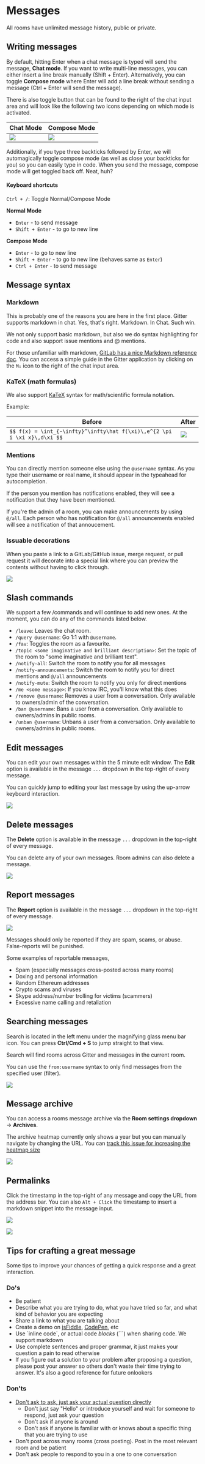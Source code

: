 # Messages

All rooms have unlimited message history, public or private.


## Writing messages

By default, hitting Enter when a chat message is typed will send the message, **Chat mode**. If you want to write multi-line messages, you can either insert a line break manually (Shift + Enter). Alternatively, you can toggle **Compose mode** where Enter will add a line break without sending a message (Ctrl + Enter will send the message).

There is also toggle button that can be found to the right of the chat input area and will look like the following two icons depending on which mode is activated.

Chat Mode | Compose Mode
--- | ---
![](https://i.imgur.com/nmLvAJo.png) | ![](https://i.imgur.com/yUGHhwV.png)

Additionally, if you type three backticks followed by Enter, we will automagically toggle compose mode (as well as close your backticks for you) so you can easily type in code. When you send the message, compose mode will get toggled back off. Neat, huh?

#### Keyboard shortcuts

`Ctrl + /`: Toggle Normal/Compose Mode

**Normal Mode**

- `Enter` - to send message
- `Shift + Enter` - to go to new line

**Compose Mode**

- `Enter` - to go to new line
- `Shift + Enter` - to go to new line (behaves same as `Enter`)
- `Ctrl + Enter` - to send message


## Message syntax

### Markdown

This is probably one of the reasons you are here in the first place. Gitter supports markdown in chat. Yes, that's right. Markdown. In Chat. Such win.

We not only support basic markdown, but also we do syntax highlighting for code and also support issue mentions and @ mentions.

For those unfamiliar with markdown, [GitLab has a nice Markdown reference doc](https://docs.gitlab.com/ee/user/markdown.html). You can access a simple guide in the Gitter application by clicking on the `M↓` icon to the right of the chat input area.

### KaTeX (math formulas)

We also support [KaTeX](https://khan.github.io/KaTeX/) syntax for math/scientific formula notation.

Example:

Before | After
--- | ---
`$$ f(x) = \int_{-\infty}^\infty\hat f(\xi)\,e^{2 \pi i \xi x}\,d\xi $$` | ![](https://i.imgur.com/XXC1uoj.png)

### Mentions

You can directly mention someone else using the `@username` syntax. As you type their username or real name, it should appear in the typeahead for autocompletion.

If the person you mention has notifications enabled, they will see a notification that they have been mentioned.

If you're the admin of a room, you can make announcements by using `@/all`. Each person who has notification for `@/all` announcements enabled will see a notification of that annoucement.


### Issuable decorations

When you paste a link to a GitLab/GitHub issue, merge request, or pull request it will decorate into a special link where you can preview the contents without having to click through.

![](https://i.imgur.com/l0C97yR.png)


## Slash commands

We support a few /commands and will continue to add new ones. At the moment, you can do any of the commands listed below.

 - `/leave`: Leaves the chat room.
 - `/query @username`: Go 1:1 with `@username`.
 - `/fav`: Toggles the room as a favourite.
 - `/topic <some imaginative and brilliant description>`: Set the topic of the room to "some imaginative and brilliant text".
 - `/notify-all`: Switch the room to notify you for all messages
 - `/notify-announcements`: Switch the room to notify you for direct mentions and `@/all` announcements
 - `/notify-mute`: Switch the room to notify you only for direct mentions
 - `/me <some message>`: If you know IRC, you'll know what this does
 - `/remove @username`: Removes a user from a conversation. Only available to owners/admin of the conversation.
 - `/ban @username`: Bans a user from a conversation. Only available to owners/admins in public rooms.
 - `/unban @username`: Unbans a user from a conversation. Only available to owners/admins in public rooms.


## Edit messages

You can edit your own messages within the 5 minute edit window. The **Edit** option is available in the message `...` dropdown in the top-right of every message.

You can quickly jump to editing your last message by using the up-arrow keyboard interaction.

![](https://i.imgur.com/28mHUvq.png)


## Delete messages

The **Delete** option is available in the message `...` dropdown in the top-right of every message.

You can delete any of your own messages. Room admins can also delete a message.

![](https://i.imgur.com/klpJ1IX.png)


## Report messages

The **Report** option is available in the message `...` dropdown in the top-right of every message.

![](https://i.imgur.com/mE0gbPM.png)

Messages should only be reported if they are spam, scams, or abuse. False-reports will be punished.

Some examples of reportable messages,

 - Spam (especially messages cross-posted across many rooms)
 - Doxing and personal information
 - Random Ethereum addresses
 - Crypto scams and viruses
 - Skype address/number trolling for victims (scammers)
 - Excessive name calling and retaliation



## Searching messages

Search is located in the left menu under the magnifying glass menu bar icon. You can press **Ctrl/Cmd + S** to jump straight to that view.

Search will find rooms across Gitter and messages in the current room.

You can use the `from:username` syntax to only find messages from the specified user (filter).

![](https://i.imgur.com/LYA2Vdf.png)


## Message archive

You can access a rooms message archive via the **Room settings dropdown** -> **Archives**.

The archive heatmap currently only shows a year but you can manually navigate by changing the URL. You can [track this issue for increasing the heatmap size](https://gitlab.com/gitlab-org/gitter/webapp/issues/785)

![](https://i.imgur.com/L8VrjAn.png)


## Permalinks

Click the timestamp in the top-right of any message and copy the URL from the address bar. You can also `Alt + Click` the timestamp to insert a markdown snippet into the message input.

![](https://i.imgur.com/xAiznSp.gif)

![](https://i.imgur.com/AxBF0Ep.png)


## Tips for crafting a great message

Some tips to improve your chances of getting a quick response and a great interaction.

### Do's

 - Be patient
 - Describe what you are trying to do, what you have tried so far, and what kind of behavior you are expecting
 - Share a link to what you are talking about
 - Create a demo on [jsFiddle](https://jsfiddle.net/), [CodePen](http://codepen.io/), etc
 - Use \`inline code\`, or actual code _blocks_ (```) when sharing code. We support markdown
 - Use complete sentences and proper grammar, it just makes your question a pain to read otherwise
 - If you figure out a solution to your problem after proposing a question, please post your answer so others don't waste their time trying to answer. It's also a good reference for future onlookers

### Don'ts

 - [Don't ask to ask, just ask your actual question directly](http://sol.gfxile.net/dontask.html)
    - Don't just say "Hello" or introduce yourself and wait for someone to respond, just ask your question
    - Don't ask if anyone is around
    - Don't ask if anyone is familiar with or knows about a specific thing that you are trying to use
 - Don't post across many rooms (cross posting). Post in the most relevant room and be patient
 - Don't ask people to respond to you in a one to one conversation
